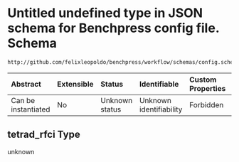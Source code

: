 # Untitled undefined type in JSON schema for Benchpress config file. Schema

```txt
http://github.com/felixleopoldo/benchpress/workflow/schemas/config.schema.json#/properties/resources/properties/structure_learning_algorithms/properties/tetrad_rfci
```



| Abstract            | Extensible | Status         | Identifiable            | Custom Properties | Additional Properties | Access Restrictions | Defined In                                                              |
| :------------------ | :--------- | :------------- | :---------------------- | :---------------- | :-------------------- | :------------------ | :---------------------------------------------------------------------- |
| Can be instantiated | No         | Unknown status | Unknown identifiability | Forbidden         | Allowed               | none                | [newschema.schema.json\*](newschema.schema.json "open original schema") |

## tetrad\_rfci Type

unknown
